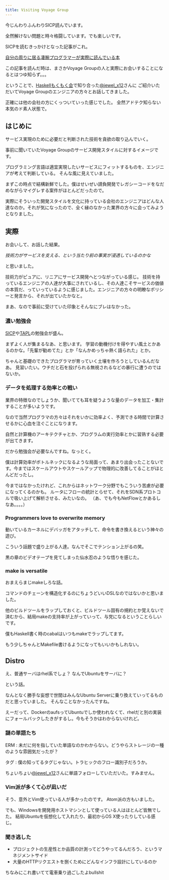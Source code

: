 ```yaml
---
title: Visiting Voyage Group
---
```


今じんわりふんわりSICP読んでいます。

全然解けない問題と時々格闘しています。でも楽しいです。

SICPを読むきっかけとなった記事がこれ。

[自分の周りに居る凄腕プログラマーが実際に読んでいる本](http://tech.voyagegroup.com/archives/5088413.html)

この記事を読んだ時は、まさかVoyage Groupの人と実際にお会いすることになるとはつゆ知らず。。。


ということで、[Haskellもくもく会](http://haskellmokumoku.connpass.com)で知り合った[@jewel_x12](https://twitter.com/jewel_x12)さんに
ご紹介いただいてVoyage Groupのエンジニアの方々とお話してきました。

正確には他の会社の方にくっついていった感じでした。
全然アドテク知らない本気のド素人状態で。

## はじめに

サービス実現のために必要だと判断された技術を貪欲の取り込んでいく。

事前に聞いていたVoyage Groupのサービス開発スタイルに対するイメージです。

プログラミング言語は適宜実現したいサービスにフィットするものを、エンジニアが考えて判断している。
そんな風に見えていました。

まずこの時点で結構新鮮でした。僕はせいぜい請負開発でレガシーコードをなだめながらマイグレする案件がほとんどだったので。

実際にそういった開発スタイルを文化に持っている会社のエンジニアはどんな人達なのか。それが気になったので、全く縁のなかった業界の方々に会ってみようとなりました。

## 実際

お会いして、お話した結果。

*技術力がサービスを支える、という当たり前の事実が浸透しているのかな*

と思いました。

技術力がピュアに、リニアにサービス開発へとつながっている感じ。
技術を持っているエンジニアの人達が大事にされているし、その人達こそサービスの価値の本質だ、っていっているように感じました。エンジニアの方々の明瞭なポリシーと発言から、それが出ていたかなと。

まあ、なので事前に受けていた印象とそんなにブレはなかった。

### 濃い勉強会

[SICP](http://www.amazon.co.jp/gp/4798135984)や[TAPL](http://www.amazon.co.jp/dp/4274069117)の勉強会が盛ん。

まずよく人が集まるなあ、と思います。
学習の動機付けを得やすい風土とかあるのかな。「先輩が勧めてた」とか「なんかめっちゃ熱く語られた」とか。

ちゃんと基礎のできたプログラマが育っていく土壌を作ろうとしているんだなあ。
見習いたい。ウチだと石を投げられる無視されるなどの暴行に遭うのではないか。

### データを処理する効率との戦い

業界の特徴なのでしょうか、聞いてても耳を疑うような量のデータを加工・集計することが多いようです。

なので当然プログラマの方々はそれをいかに効率よく、予測できる時間で計算させるかに心血を注ぐことになります。

自然と計算機のアーキテクチャとか、プログラムの実行効率とかに習熟する必要が出てきます。

だから勉強会が必要なんですね。なっとく。

僕は計算効率がボトルネックになるような局面って、あまり出会ったことないです。今まではスケールアウトやスケールアップで物理的に改善してることがほとんどだったし。

今まではなかったけれど、これからはネットワーク分野でもこういう苦慮が必要になってくるのかも。
ルータにフローの統計とらせて、それをSDN系プロトコルで吸い上げて解析させる、みたいなの。
（あ、でも今もNetFlowとかあるしなあ。。。。）

### Programmers love to overwrite memory

動いているカーネルにデバッガをアタッチして、命令を書き換えるという神々の遊び。

こういう話題で盛り上がる人達。なんでそこでテンション上がるの笑。

黒の章のビデオテープを見てしまった仙水忍のような悟りを感じた。

### make is versatile

おまえらまじmakeしろな話。

コマンドのチェーンを構造化するのにちょうどいいDSLなのではないかと思いました。

他のビルドツールをラップしておくと、ビルドツール固有の規約とか覚えないで済むから、結局makeの支持率が上がっていって、与党になるということらしいです。


僕もHaskell書く時のcabalはいつもmakeでラップしてます。

もう少しちゃんとMakefile書けるようになってもいいかもしれない。

## Distro

え、普通サーバはrhel系でしょ？
なんでUbuntuをサーバに？

という話。

なんとなく勝手な妄想で世間はみんなUbuntu Serverに乗り換えていってるものだと思っていました。
そんなことなかったんですね。

えーだって、DockerのaufsってUbuntuでしか使われなくて、rhelだと別の実装にフォールバックしたきがするし。今もそうかはわからないけれど。

### 謎の単語たち

ERM
: 未だに何を指していた単語なのかわからない。どうやらストレージの一種のような雰囲気だったが？

タグ
: 僕の知ってるタグじゃない。トラヒックのフロー識別子だろうか。

ちょいちょい[@jewel_x12](https://twitter.com/jewel_x12)さんに単語フォローしていただいた。すみません。

### Vim派が多くて心が凪いだ

そう、意外とVim使っている人が多かったのです。
Atom派の方もいました。

でも、Windowsを開発用ホストマシンとして使っている人はほとんど皆無でした。
結局Ubuntuを仮想化して入れたり、最初からOS X使ったりしている感じ。


### 聞き逃した

* プロジェクトの生産性とか品質の計測ってどうやってるんだろう、というマネジメントサイド
* 大量のHTTPリクエストを捌くためにどんなインフラ設計にしているのか




ちなみにこれ書いてて電車乗り過ごしたよbullshit

